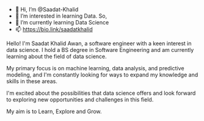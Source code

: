 - 👋 Hi, I’m @Saadat-Khalid
- 👀 I’m interested in learning Data. So,
- 🌱 I’m currently learning Data Science
- 📫 https://bio.link/saadatkhalid

Hello! I'm Saadat Khalid Awan, a software engineer with a keen interest in data science. I hold a BS degree in Software Engineering and am currently learning about the field of data science. 

My primary focus is on machine learning, data analysis, and predictive modeling, and I'm constantly looking for ways to expand my knowledge and skills in these areas. 

I'm excited about the possibilities that data science offers and look forward to exploring new opportunities and challenges in this field.

My aim is to Learn, Explore and Grow.

<!---
Saadat-Khalid/Saadat-Khalid is a ✨ special ✨ repository because its `README.md` (this file) appears on your GitHub profile.
You can click the Preview link to take a look at your changes.
--->
